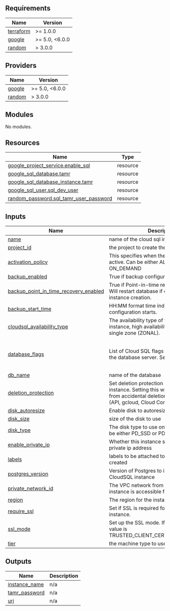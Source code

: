 <!-- BEGIN_TF_DOCS -->
## Requirements

| Name | Version |
|------|---------|
| <a name="requirement_terraform"></a> [terraform](#requirement\_terraform) | >= 1.0.0 |
| <a name="requirement_google"></a> [google](#requirement\_google) | >= 5.0, <6.0.0 |
| <a name="requirement_random"></a> [random](#requirement\_random) | > 3.0.0 |

## Providers

| Name | Version |
|------|---------|
| <a name="provider_google"></a> [google](#provider\_google) | >= 5.0, <6.0.0 |
| <a name="provider_random"></a> [random](#provider\_random) | > 3.0.0 |

## Modules

No modules.

## Resources

| Name | Type |
|------|------|
| [google_project_service.enable_sql](https://registry.terraform.io/providers/hashicorp/google/latest/docs/resources/project_service) | resource |
| [google_sql_database.tamr](https://registry.terraform.io/providers/hashicorp/google/latest/docs/resources/sql_database) | resource |
| [google_sql_database_instance.tamr](https://registry.terraform.io/providers/hashicorp/google/latest/docs/resources/sql_database_instance) | resource |
| [google_sql_user.sql_dev_user](https://registry.terraform.io/providers/hashicorp/google/latest/docs/resources/sql_user) | resource |
| [random_password.sql_tamr_user_password](https://registry.terraform.io/providers/hashicorp/random/latest/docs/resources/password) | resource |

## Inputs

| Name | Description | Type | Default                             | Required |
|------|-------------|------|-------------------------------------|:--------:|
| <a name="input_name"></a> [name](#input\_name) | name of the cloud sql instance to create | `string` | n/a                                 | yes |
| <a name="input_project_id"></a> [project\_id](#input\_project\_id) | the project to create the sql instance in | `string` | n/a                                 | yes |
| <a name="input_activation_policy"></a> [activation\_policy](#input\_activation\_policy) | This specifies when the instance should be active. Can be either ALWAYS, NEVER or ON\_DEMAND | `string` | `"ALWAYS"`                          | no |
| <a name="input_backup_enabled"></a> [backup\_enabled](#input\_backup\_enabled) | True if backup configuration is enabled. | `bool` | `true`                              | no |
| <a name="input_backup_point_in_time_recovery_enabled"></a> [backup\_point\_in\_time\_recovery\_enabled](#input\_backup\_point\_in\_time\_recovery\_enabled) | True if Point-in-time recovery is enabled. Will restart database if enabled after instance creation. | `bool` | `true`                              | no |
| <a name="input_backup_start_time"></a> [backup\_start\_time](#input\_backup\_start\_time) | HH:MM format time indicating when backup configuration starts. | `string` | `"06:00"`                           | no |
| <a name="input_cloudsql_availability_type"></a> [cloudsql\_availability\_type](#input\_cloudsql\_availability\_type) | The availability type of the Cloud SQL instance, high availability (REGIONAL) or single zone (ZONAL). | `string` | `"REGIONAL"`                        | no |
| <a name="input_database_flags"></a> [database\_flags](#input\_database\_flags) | List of Cloud SQL flags that are applied to the database server. See [more details](https://cloud.google.com/sql/docs/mysql/flags) | <pre>list(object({<br>    name  = string<br>    value = string<br>  }))</pre> | `[]`                                | no |
| <a name="input_db_name"></a> [db\_name](#input\_db\_name) | name of the database | `string` | `"doit"`                            | no |
| <a name="input_deletion_protection"></a> [deletion\_protection](#input\_deletion\_protection) | Set deletion protection on Cloud SQL instance. Setting this will protect instances from accidental deletion across all surfaces (API, gcloud, Cloud Console and Terraform). | `bool` | `true`                              | no |
| <a name="input_disk_autoresize"></a> [disk\_autoresize](#input\_disk\_autoresize) | Enable disk to autoresize itself | `bool` | `true`                              | no |
| <a name="input_disk_size"></a> [disk\_size](#input\_disk\_size) | size of the disk to use | `number` | `100`                               | no |
| <a name="input_disk_type"></a> [disk\_type](#input\_disk\_type) | The disk type to use on the instance. should be either PD\_SSD or PD\_STANDARD | `string` | `"PD_SSD"`                          | no |
| <a name="input_enable_private_ip"></a> [enable\_private\_ip](#input\_enable\_private\_ip) | Whether this instance should use a public or private ip address | `bool` | `false`                             | no |
| <a name="input_labels"></a> [labels](#input\_labels) | labels to be attached to the resources created | `map(string)` | `{}`                                | no |
| <a name="input_postgres_version"></a> [postgres\_version](#input\_postgres\_version) | Version of Postgres to install on the CloudSQL instance | `string` | `"POSTGRES_17"`                     | no |
| <a name="input_private_network_id"></a> [private\_network\_id](#input\_private\_network\_id) | The VPC network from which the Cloud SQL instance is accessible for private IP | `string` | `""`                                | no |
| <a name="input_region"></a> [region](#input\_region) | The region for the instance | `string` | `"us-east1"`                        | no |
| <a name="input_require_ssl"></a> [require\_ssl](#input\_require\_ssl) | Set if SSL is required for the Cloud SQL instance. | `bool` | `false`                             | no |
| <a name="input_ssl_mode"></a> [ssl\_mode](#input\_ssl\_mode) | Set up the SSL mode. If SSL is required, this value is TRUSTED\_CLIENT\_CERTIFICATE\_REQUIRED. | `string` | `"ALLOW_UNENCRYPTED_AND_ENCRYPTED"` | no |
| <a name="input_tier"></a> [tier](#input\_tier) | the machine type to use for the sql instance | `string` | `"db-custom-1-3840"`                | no |

## Outputs

| Name | Description |
|------|-------------|
| <a name="output_instance_name"></a> [instance\_name](#output\_instance\_name) | n/a |
| <a name="output_tamr_password"></a> [tamr\_password](#output\_tamr\_password) | n/a |
| <a name="output_uri"></a> [uri](#output\_uri) | n/a |
<!-- END_TF_DOCS -->